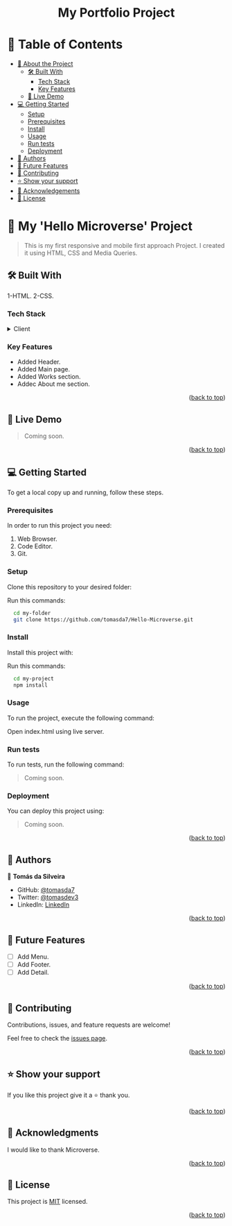 <a name="readme-top"></a>


<div align="center">
  <h1><b>My Portfolio Project</b></h1>
</div>


# 📗 Table of Contents

- [📖 About the Project](#about-project)
  - [🛠 Built With](#built-with)
    - [Tech Stack](#tech-stack)
    - [Key Features](#key-features)
  - [🚀 Live Demo](#live-demo)
- [💻 Getting Started](#getting-started)
  - [Setup](#setup)
  - [Prerequisites](#prerequisites)
  - [Install](#install)
  - [Usage](#usage)
  - [Run tests](#run-tests)
  - [Deployment](#deployment)
- [👥 Authors](#authors)
- [🔭 Future Features](#future-features)
- [🤝 Contributing](#contributing)
- [⭐️ Show your support](#support)
- [🙏 Acknowledgements](#acknowledgements)
- [📝 License](#license)


# 📖 My 'Hello Microverse' Project <a name="about-project"></a>

> This is my first responsive and mobile first approach Project. I created it using HTML, CSS and Media Queries.

## 🛠 Built With <a name="built-with"></a>

1-HTML.
2-CSS.

### Tech Stack <a name="tech-stack"></a>

<details>
  <summary>Client</summary>
  <ul>
    <li><a href="https://developer.mozilla.org/es/docs/Web/HTML">HTML</a></li>
    <li><a href="https://developer.mozilla.org/es/docs/Web/CSS">CSS</a></li>
  </ul>
</details>


### Key Features <a name="key-features"></a>


- Added Header.
- Added Main page.
- Added Works section.
- Addec About me section.

<p align="right">(<a href="#readme-top">back to top</a>)</p>


## 🚀 Live Demo <a name="live-demo"></a>

> Coming soon.

<p align="right">(<a href="#readme-top">back to top</a>)</p>


## 💻 Getting Started <a name="getting-started"></a>

To get a local copy up and running, follow these steps.

### Prerequisites

In order to run this project you need:

1. Web Browser.
2. Code Editor.
3. Git.

### Setup

Clone this repository to your desired folder:

Run this commands:

```sh
  cd my-folder
  git clone https://github.com/tomasda7/Hello-Microverse.git
```


### Install

Install this project with:


Run this commands:

```sh
  cd my-project
  npm install
```


### Usage

To run the project, execute the following command:

Open index.html using live server.

### Run tests

To run tests, run the following command:

> Coming soon.

### Deployment

You can deploy this project using:

> Coming soon.

<p align="right">(<a href="#readme-top">back to top</a>)</p>



## 👥 Authors <a name="authors"></a>


👤 **Tomás da Silveira**

- GitHub: [@tomasda7](https://github.com/tomasda7)
- Twitter: [@tomasdev3](https://twitter.com/tomasdev3)
- LinkedIn: [LinkedIn](https://www.linkedin.com/in/tomas-da-silveira-3793721b7/)

<p align="right">(<a href="#readme-top">back to top</a>)</p>


## 🔭 Future Features <a name="future-features"></a>

- [ ] Add Menu.
- [ ] Add Footer.
- [ ] Add Detail.

<p align="right">(<a href="#readme-top">back to top</a>)</p>


## 🤝 Contributing <a name="contributing"></a>

Contributions, issues, and feature requests are welcome!

Feel free to check the [issues page](../../issues/).

<p align="right">(<a href="#readme-top">back to top</a>)</p>


## ⭐️ Show your support <a name="support"></a>

If you like this project give it a ⭐️ thank you.

<p align="right">(<a href="#readme-top">back to top</a>)</p>


## 🙏 Acknowledgments <a name="acknowledgements"></a>


I would like to thank Microverse.

<p align="right">(<a href="#readme-top">back to top</a>)</p>


## 📝 License <a name="license"></a>

This project is [MIT](./LICENSE) licensed.


<p align="right">(<a href="#readme-top">back to top</a>)</p>
